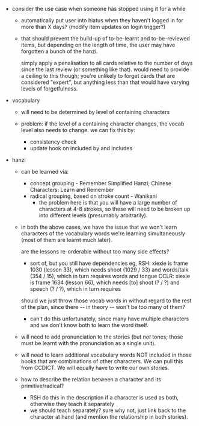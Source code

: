 
* consider the use case when someone has stopped using it for a while
	- automatically put user into hiatus when they haven't logged in for more than X days?
		(modify item updates on login trigger?)

	- that should prevent the build-up of to-be-learnt and to-be-reviewed items, but depending
	  on the length of time, the user may have forgotten a bunch of the hanzi.

	  simply apply a penalisation to all cards relative to the number of days since the last
	  review (or something like that). would need to provide a ceiling to this though; you're
	  unlikely to forget cards that are considered "expert", but anything less than that
	  would have varying levels of forgetfulness.

* vocabulary
	- will need to be determined by level of containing characters

	- problem: if the level of a containing character changes, the vocab level also needs
	  to change. we can fix this by:
	  	- consistency check
	  	- update hook on included by and includes

* hanzi
	- can be learned via:
		+ concept grouping - Remember Simplified Hanzi; Chinese Characters: Learn and Remember
		+ radical grouping, based on stroke count - Wanikani
			- the problem here is that you will have a large number of characters at 4-8
			  strokes, so these will need to be broken up into different levels (presumably
			  arbitrarily).

	- in both the above cases, we have the issue that we won't learn characters of the
	  vocabulary words we're learning simultaneously (most of them are learnt much later).

	  are the lessons re-orderable without too many side effects?
	  	+ sort of, but you still have dependencies
	  		eg, RSH:  xiexie is frame 1030 (lesson 33), which needs shoot (1029 / 33) and words/talk (354 / 15), which in turn requires words and tongue
	  		    CCLR: xiexie is frame 1634 (lesson 66), which needs [to] shoot (? / ?) and speech (? / ?), which in turn requires 

	  should we just throw those vocab words in without regard to the rest of the plan, since
	  there -- in theory -- won't be too many of them?
	  	+ can't do this unfortunately, since many have multiple characters and we don't know
	  	  both to learn the word itself.

	- will need to add pronunciation to the stories (but *not* tones; those must be learnt with
	  the pronunciation as a single unit).

	- will need to learn additional vocabulary words NOT included in those books that are
	  combinations of other characters. We can pull this from CCDICT. We will equally have to
	  write our own stories.

	- how to describe the relation between a character and its primitive/radical?
		+ RSH do this in the description if a character is used as both, otherwise they teach it separately
		+ we should teach separately? sure why not, just link back to the character at hand (and mention the
		  relationship in both stories).